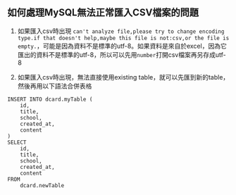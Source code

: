 ## 如何處理MySQL無法正常匯入CSV檔案的問題

1. 如果匯入csv時出現 `can't analyze file,please try to change encoding type.if that doesn't help,maybe this file is not:csv,or the file is empty.`，可能是因為資料不是標準的utf-8。如果資料是來自於excel，因為它匯出的資料不是標準的utf-8，所以可以先用`number`打開csv檔案再另存成utf-8

2. 如果匯入csv時出現，無法直接使用existing table，就可以先匯到新的table，然後再用以下語法合併表格

```
INSERT INTO dcard.myTable (
    id, 
    title, 
    school,
    created_at,
    content
)
SELECT 
    id, 
    title, 
    school,
    created_at,
    content
FROM 
    dcard.newTable
```